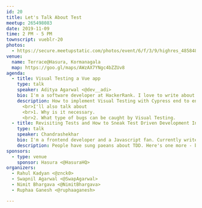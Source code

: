 ```yaml
---
id: 20
title: Let's Talk About Test
meetup: 265498083
date: 2019-11-09
time: 2 PM - 5 PM
townscript: vueblr-20
photos:
  - https://secure.meetupstatic.com/photos/event/6/f/3/9/highres_485848473.jpeg
venue:
  name: Terrace@Hasura, Kormanagala
  map: https://goo.gl/maps/AWzAX7YNgc4bZZUv8
agenda:
  - title: Visual Testing a Vue app
    type: talk
    speaker: Aditya Agarwal <@dev__adi>
    bio: I'm a software developer at HackerRank. I love to write about tech and hang out on Twitter. 
    description: How to implement Visual Testing with Cypress end to end framework.
      <br>I'll also talk about
      <br>1. Why is it necessary. 
      <br>2. What type of bugs can be caught by Visual Testing.
  - title: Revisiting Tests and How to Sneak Test Driven Development Into Your Work
    type: talk
    speaker: Chandrashekhar
    bio: I'm a frontend developer and a Javascript fan. Currently write Vue and vanilla JS at work, and play with React hooks at night. Evenings are for walks and coffees at Udupis of Bangalore.
    description: People have sung paeans about TDD. Here's one more - but this time, we'll look at the "gotchas", useful workflows/patterns and a way to sneak TDD into your work when your team leaves no time for it in the planning. All in the context of Vue, Jest and the holy ghost of unit tests.
sponsors:
  - type: venue
    sponsor: Hasura <@HasuraHQ>
organizers:
  - Rahul Kadyan <@znck0>
  - Swapnil Agarwal <@SwapAgarwal>
  - Nimit Bhargava <@NimitBhargava>
  - Ruphaa Ganesh <@ruphaaganesh>

---
```


<EventPage />

